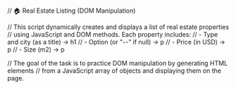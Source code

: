 // 🏠 Real Estate Listing (DOM Manipulation)

// This script dynamically creates and displays a list of real estate properties
// using JavaScript and DOM methods. Each property includes:
// - Type and city (as a title) -> h1
// - Option (or "--" if null) -> p
// - Price (in USD) -> p
// - Size (m2) -> p

// The goal of the task is to practice DOM manipulation by generating HTML elements
// from a JavaScript array of objects and displaying them on the page.
